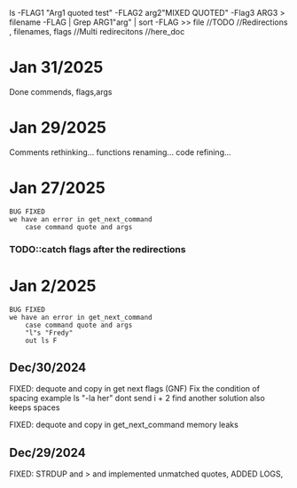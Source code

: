 ls -FLAG1 "Arg1 quoted test" -FLAG2 arg2"MIXED QUOTED" -Flag3 ARG3 > filename -FLAG | Grep ARG1"arg" | sort -FLAG >> file
//TODO 
    //Redirections , filenames, flags
    //Multi redirecitons
    //here_doc
# Jan 31/2025
   Done commends, flags,args

# Jan 29/2025
   Comments rethinking...
   functions renaming...
   code refining...
   
# Jan 27/2025
    BUG FIXED 
    we have an error in get_next_command 
        case command quote and args

### TODO::catch flags after the redirections
# Jan 2/2025
    BUG FIXED 
    we have an error in get_next_command 
        case command quote and args
        "l"s "Fredy"
        out ls F
## Dec/30/2024

FIXED: 
    dequote and copy in get next flags (GNF)
    Fix the condition of spacing example    ls "-la her"
            dont send i + 2 find another solution also keeps spaces

FIXED: 
    dequote and copy in get_next_command
    memory leaks
## Dec/29/2024
FIXED: STRDUP and > and implemented unmatched quotes, ADDED LOGS,